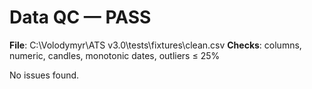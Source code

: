 # Data QC — PASS

**File**: C:\Volodymyr\ATS v3.0\tests\fixtures\clean.csv
**Checks**: columns, numeric, candles, monotonic dates, outliers ≤ 25%

No issues found.

